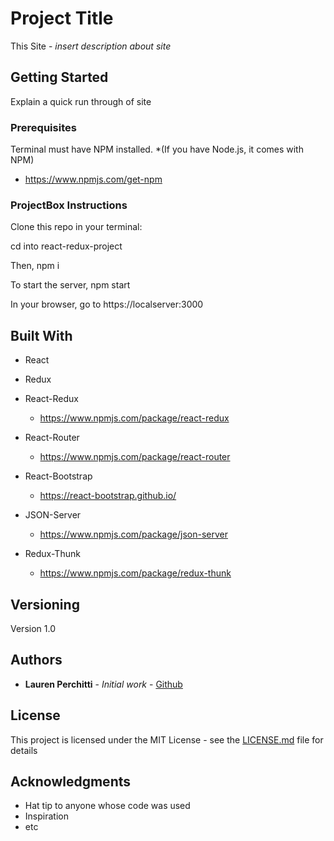 # Project Title

This Site - *insert description about site*

## Getting Started

Explain a quick run through of site

### Prerequisites

Terminal must have NPM installed. 
*(If you have Node.js, it comes with NPM)
 - https://www.npmjs.com/get-npm

### ProjectBox Instructions

Clone this repo in your terminal: 

cd into react-redux-project  

Then, npm i 

To start the server, npm start 

In your browser, go to https://localserver:3000


## Built With

* React

* Redux

* React-Redux
    - https://www.npmjs.com/package/react-redux

* React-Router
    - https://www.npmjs.com/package/react-router

* React-Bootstrap
    - https://react-bootstrap.github.io/

* JSON-Server
    - https://www.npmjs.com/package/json-server

* Redux-Thunk
    - https://www.npmjs.com/package/redux-thunk


## Versioning

Version 1.0

## Authors

* **Lauren Perchitti** - *Initial work* - [Github](https://github.com/Perchitti)

## License

This project is licensed under the MIT License - see the [LICENSE.md](LICENSE.md) file for details

## Acknowledgments

* Hat tip to anyone whose code was used
* Inspiration
* etc
